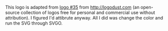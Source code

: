 This logo is adapted from [logo #35](http://logodust.com/files/free/logo35.zip) from http://logodust.com (an open-source collection of logos free for personal and commercial use without attribution). I figured I'd attibrute anyway. All I did was change the color and run the SVG through SVGO.
